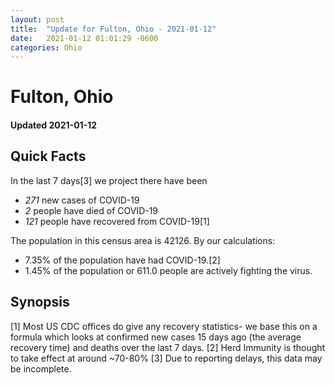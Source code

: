 ```yaml
---
layout: post
title:  "Update for Fulton, Ohio - 2021-01-12"
date:   2021-01-12 01:01:29 -0600
categories: Ohio
---
```


# Fulton, Ohio
#### Updated 2021-01-12

## Quick Facts

In the last 7 days[3] we project there have been
- *271* new cases of COVID-19
- *2* people have died of COVID-19
- *121* people have recovered from COVID-19[1]

The population in this census area is 42126. By our calculations:
- 7.35% of the population have had COVID-19.[2]
- 1.45% of the population or 611.0 people are actively fighting the virus.

## Synopsis




[1] Most US CDC offices do give any recovery statistics- we base this on a formula which looks at confirmed new cases
15 days ago (the average recovery time) and deaths over the last 7 days.
[2] Herd Immunity is thought to take effect at around ~70-80%
[3] Due to reporting delays, this data may be incomplete. 
    